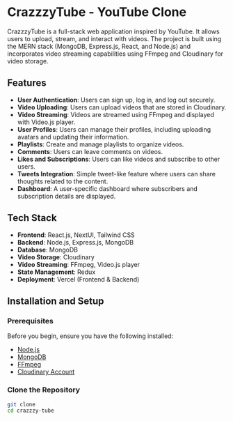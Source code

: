 # CrazzzyTube - YouTube Clone

CrazzzyTube is a full-stack web application inspired by YouTube. It allows users to upload, stream, and interact with videos. The project is built using the MERN stack (MongoDB, Express.js, React, and Node.js) and incorporates video streaming capabilities using FFmpeg and Cloudinary for video storage.

## Features

- **User Authentication**: Users can sign up, log in, and log out securely.
- **Video Uploading**: Users can upload videos that are stored in Cloudinary.
- **Video Streaming**: Videos are streamed using FFmpeg and displayed with Video.js player.
- **User Profiles**: Users can manage their profiles, including uploading avatars and updating their information.
- **Playlists**: Create and manage playlists to organize videos.
- **Comments**: Users can leave comments on videos.
- **Likes and Subscriptions**: Users can like videos and subscribe to other users.
- **Tweets Integration**: Simple tweet-like feature where users can share thoughts related to the content.
- **Dashboard**: A user-specific dashboard where subscribers and subscription details are displayed.

## Tech Stack

- **Frontend**: React.js, NextUI, Tailwind CSS
- **Backend**: Node.js, Express.js, MongoDB
- **Database**: MongoDB
- **Video Storage**: Cloudinary
- **Video Streaming**: FFmpeg, Video.js player
- **State Management**: Redux
- **Deployment**: Vercel (Frontend & Backend)

## Installation and Setup

### Prerequisites

Before you begin, ensure you have the following installed:

- [Node.js](https://nodejs.org/)
- [MongoDB](https://www.mongodb.com/)
- [FFmpeg](https://ffmpeg.org/)
- [Cloudinary Account](https://cloudinary.com/)

### Clone the Repository

```bash
git clone
cd crazzzy-tube
